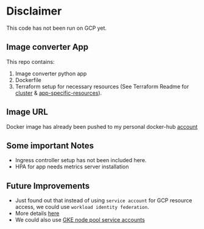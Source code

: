 # Disclaimer

This code has not been run on GCP yet.

## Image converter App

This repo contains:

1. Image converter python app
2. Dockerfile
3. Terraform setup for necessary resources (See Terraform Readme for [cluster](terrafrom/gke-cluster/README.md) & [app-specific-resources](terrafrom/image-converter/README.md)).

## Image URL

Docker image has already been pushed to my personal docker-hub [account](https://hub.docker.com/repository/docker/tahakarachi/image-converter/general)

## Some important Notes

- Ingress controller setup has not been included here.
- HPA for app needs metrics server installation

## Future Improvements

- Just found out that instead of using `service account` for GCP resource access, we could use `workload identity federation`.
- More details [here](https://cloud.google.com/kubernetes-engine/docs/how-to/workload-identity)
- We could also use [GKE node pool service accounts](https://cloud.google.com/kubernetes-engine/docs/how-to/service-accounts)
